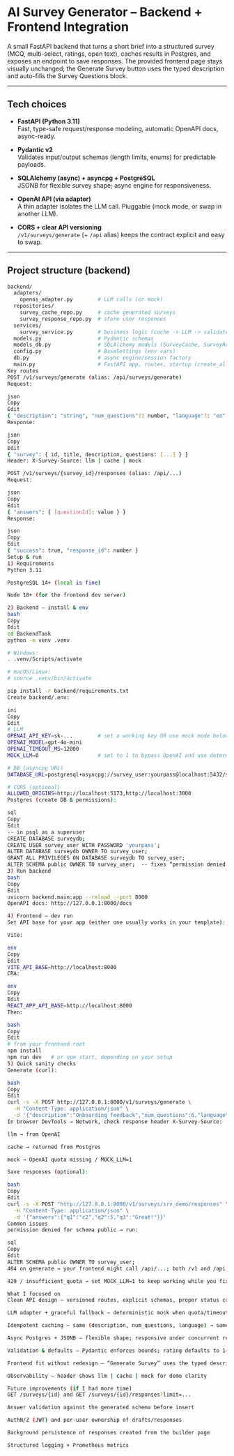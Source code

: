 # AI Survey Generator – Backend + Frontend Integration

A small FastAPI backend that turns a short brief into a structured survey (MCQ, multi-select, ratings, open text), caches results in Postgres, and exposes an endpoint to save responses. The provided frontend page stays visually unchanged; the Generate Survey button uses the typed description and auto-fills the Survey Questions block.

---

## Tech choices

- **FastAPI (Python 3.11)**  
  Fast, type-safe request/response modeling, automatic OpenAPI docs, async-ready.

- **Pydantic v2**  
  Validates input/output schemas (length limits, enums) for predictable payloads.

- **SQLAlchemy (async) + asyncpg + PostgreSQL**  
  JSONB for flexible survey shape; async engine for responsiveness.

- **OpenAI API (via adapter)**  
  A thin adapter isolates the LLM call. Pluggable (mock mode, or swap in another LLM).

- **CORS + clear API versioning**  
  `/v1/surveys/generate` (+ `/api` alias) keeps the contract explicit and easy to swap.

---

## Project structure (backend)

```bash
backend/
  adapters/
    openai_adapter.py        # LLM calls (or mock)
  repositories/
    survey_cache_repo.py     # cache generated surveys
    survey_response_repo.py  # store user responses
  services/
    survey_service.py        # business logic (cache -> LLM -> validate -> cache)
  models.py                  # Pydantic schemas
  models_db.py               # SQLAlchemy models (SurveyCache, SurveyResponse)
  config.py                  # BaseSettings (env vars)
  db.py                      # async engine/session factory
  main.py                    # FastAPI app, routes, startup (create_all)
Key routes
POST /v1/surveys/generate (alias: /api/surveys/generate)
Request:

json
Copy
Edit
{ "description": "string", "num_questions"?: number, "language"?: "en" }
Response:

json
Copy
Edit
{ "survey": { id, title, description, questions: [...] } }
Header: X-Survey-Source: llm | cache | mock

POST /v1/surveys/{survey_id}/responses (alias: /api/...)
Request:

json
Copy
Edit
{ "answers": { [questionId]: value } }
Response:

json
Copy
Edit
{ "success": true, "response_id": number }
Setup & run
1) Requirements
Python 3.11

PostgreSQL 14+ (local is fine)

Node 18+ (for the frontend dev server)

2) Backend – install & env
bash
Copy
Edit
cd BackendTask
python -m venv .venv

# Windows:
. .venv/Scripts/activate

# macOS/Linux:
# source .venv/bin/activate

pip install -r backend/requirements.txt
Create backend/.env:

ini
Copy
Edit
# LLM
OPENAI_API_KEY=sk-...        # set a working key OR use mock mode below
OPENAI_MODEL=gpt-4o-mini
OPENAI_TIMEOUT_MS=12000
MOCK_LLM=0                   # set to 1 to bypass OpenAI and use deterministic mock

# DB (asyncpg URL)
DATABASE_URL=postgresql+asyncpg://survey_user:yourpass@localhost:5432/surveydb

# CORS (optional)
ALLOWED_ORIGINS=http://localhost:5173,http://localhost:3000
Postgres (create DB & permissions):

sql
Copy
Edit
-- in psql as a superuser
CREATE DATABASE surveydb;
CREATE USER survey_user WITH PASSWORD 'yourpass';
ALTER DATABASE surveydb OWNER TO survey_user;
GRANT ALL PRIVILEGES ON DATABASE surveydb TO survey_user;
ALTER SCHEMA public OWNER TO survey_user;  -- fixes “permission denied for schema public”
3) Run backend
bash
Copy
Edit
uvicorn backend.main:app --reload --port 8000
OpenAPI docs: http://127.0.0.1:8000/docs

4) Frontend – dev run
Set API base for your app (either one usually works in your template):

Vite:

env
Copy
Edit
VITE_API_BASE=http://localhost:8000
CRA:

env
Copy
Edit
REACT_APP_API_BASE=http://localhost:8000
Then:

bash
Copy
Edit
# from your frontend root
npm install
npm run dev   # or npm start, depending on your setup
5) Quick sanity checks
Generate (curl):

bash
Copy
Edit
curl -s -X POST http://127.0.0.1:8000/v1/surveys/generate \
  -H "Content-Type: application/json" \
  -d '{"description":"Onboarding feedback","num_questions":6,"language":"en"}'
In browser DevTools → Network, check response header X-Survey-Source:

llm → from OpenAI

cache → returned from Postgres

mock → OpenAI quota missing / MOCK_LLM=1

Save responses (optional):

bash
Copy
Edit
curl -s -X POST "http://127.0.0.1:8000/v1/surveys/srv_demo/responses" \
  -H "Content-Type: application/json" \
  -d '{"answers":{"q1":"c2","q2":5,"q3":"Great!"}}'
Common issues
permission denied for schema public → run:

sql
Copy
Edit
ALTER SCHEMA public OWNER TO survey_user;
404 on generate → your frontend might call /api/...; both /v1 and /api are available.

429 / insufficient_quota → set MOCK_LLM=1 to keep working while you fix billing.

What I focused on
Clean API design – versioned routes, explicit schemas, proper status codes, helpful errors

LLM adapter + graceful fallback – deterministic mock when quota/timeouts happen; X-Survey-Source reveals source

Idempotent caching – same (description, num_questions, language) → same survey from JSONB cache

Async Postgres + JSONB – flexible shape; responsive under concurrent requests

Validation & defaults – Pydantic enforces bounds; rating defaults to 1–5

Frontend fit without redesign – “Generate Survey” uses the typed description and updates the existing right-hand panel

Observability – header shows llm | cache | mock for demo clarity

Future improvements (if I had more time)
GET /surveys/{id} and GET /surveys/{id}/responses?limit=...

Answer validation against the generated schema before insert

AuthN/Z (JWT) and per-user ownership of drafts/responses

Background persistence of responses created from the builder page

Structured logging + Prometheus metrics
